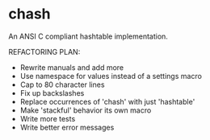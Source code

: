 # chash
An ANSI C compliant hashtable implementation.

REFACTORING PLAN:
- Rewrite manuals and add more
- Use namespace for values instead of a settings macro
- Cap to 80 character lines
- Fix up backslashes
- Replace occurrences of 'chash' with just 'hashtable'
- Make 'stackful' behavior its own macro
- Write more tests
- Write better error messages

